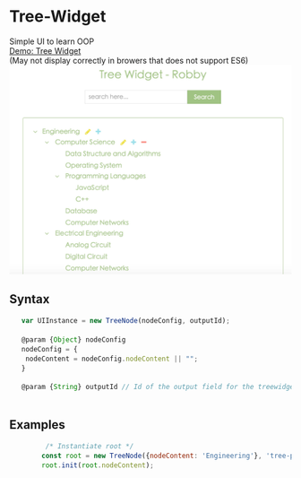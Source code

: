 # Tree-Widget
Simple UI to learn OOP<br />
[Demo: Tree Widget](https://robbyvan.github.io/Tree-Widget/index.html)<br /> (May not display correctly in browers that does not support ES6)
![](./sample.jpeg)

## Syntax
```js
   var UIInstance = new TreeNode(nodeConfig, outputId);
   
   @param {Object} nodeConfig
   nodeConfig = {
    nodeContent = nodeConfig.nodeContent || "";
   }
  
   @param {String} outputId // Id of the output field for the treewidget
   
```
  

## Examples
```js
         /* Instantiate root */
        const root = new TreeNode({nodeContent: 'Engineering'}, 'tree-panel');
        root.init(root.nodeContent);
```

